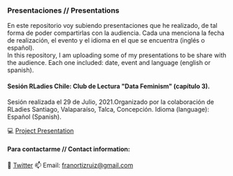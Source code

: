
### Presentaciones // Presentations

En este repositorio voy subiendo presentaciones que he realizado, de tal forma de poder compartirlas con la audiencia. Cada una menciona la fecha de realización, el evento y el idioma en el que se encuentra (inglés o español).   
In this repository, I am uploading some of my presentations to be share with the audience. Each one included: date, event and language (english or spanish).

#### Sesión RLadies Chile: Club de Lectura "Data Feminism" (capítulo 3).
Sesión realizada el 29 de Julio, 2021.Organizado por la colaboración de RLadies Santiago, Valaparaíso, Talca, Concepción. 
Idioma (language): Español (Spanish).
 
💻 [Project Presentation](pdf/20210729datafeminism_3.pdf "Project Presentation PDF")

#### Para contactarme // Contact information:
🌻 [Twitter](https://twitter.com/FranciscaOrtizR)
📫 Email: franortizruiz@gmail.com
